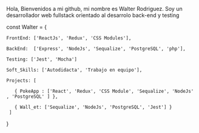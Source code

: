 Hola, Bienvenidos a mi github, mi nombre es Walter Rodriguez. Soy un desarrollador web fullstack orientado al desarrolo back-end y testing

  
 const Walter = {
  
    FrontEnd: ['ReactJs', 'Redux', 'CSS Modules'],
    
    BackEnd:  ['Express', 'NodeJs', 'Sequalize', 'PostgreSQL', 'php'],
    
    Testing: ['Jest', 'Mocha']
    
    Soft_Skills: ['Autodidacta', 'Trabajo en equipo'],
    
    Projects: [
    
       { PokeApp : ['React', 'Redux', 'CSS Module', 'Sequalize', 'NodeJs' , 'PostgreSQL' ] },
       
       { Wall_et: ['Sequalize', 'NodeJs', 'PostgreSQL', 'Jest'] }
     ]
 
 }


